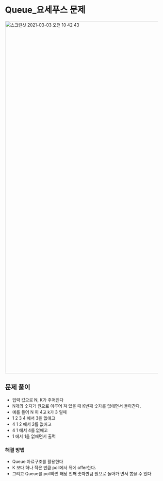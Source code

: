 # Queue_요세푸스 문제
<img width="1161" alt="스크린샷 2021-03-03 오전 10 42 43" src="https://user-images.githubusercontent.com/42570260/109739590-332df100-7c0d-11eb-84cf-e58835177f3c.png">

## 문제 풀이
- 입력 값으로 N, K가 주어진다
- N개의 숫자가 원으로 이루어 져 있을 때 K번째 숫자를 없애면서 돌아간다.
- 예를 들어 N 이 4고 k가 3 일때
- 1 2 3 4 에서 3을 없애고
- 4 1 2 에서 2를 없애고
- 4 1 에서 4를 없애고
- 1 에서 1을 없애면서 출력

### 해결 방법
- Queue 자료구조를 활용한다
- K 보다 하나 적은 만큼 poll에서 뒤에 offer한다.
- 그리고 Queue를 poll하면 해당 번째 숫자만큼 원으로 돌아가 면서 뽑을 수 있다
